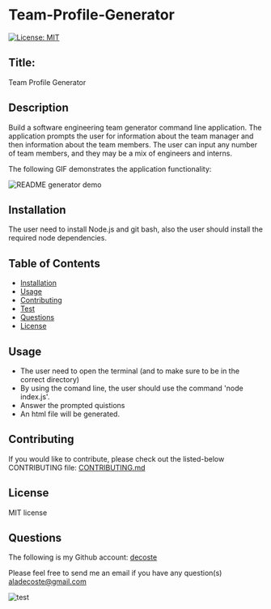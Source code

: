 # Team-Profile-Generator


[![License: MIT](https://img.shields.io/badge/License-MIT-yellow.svg)](https://opensource.org/licenses/MIT)

## Title:
Team Profile Generator

## Description
Build a software engineering team generator command line application.
The application prompts the user for information about the team manager and then information about the team members.
The user can input any number of team members, and they may be a mix of engineers and interns.

The following GIF demonstrates the application functionality:

![README generator demo]()

## Installation
The user need to install Node.js and git bash, also the user should install the required node dependencies.

## Table of Contents
  * [Installation](#installation)
  * [Usage](#usage)
  * [Contributing](#contributing)
  * [Test](#test)
  * [Questions](#questions)
  * [License](#license)

## Usage
  * The user need to open the terminal (and to make sure to be in the correct directory)
  * By using the comand line, the user should use the command  'node index.js'.
  * Answer the prompted quistions
  * An html file will be generated.

## Contributing
If you would like to contribute, please check out the listed-below CONTRIBUTING file:
[CONTRIBUTING.md](./CONTRIBUTING.md)

## License
MIT license

## Questions
The following is my Github account:
[decoste](https://github.com/decoste)

Please feel free to send me an email if you have any question(s) aladecoste@gmail.com

![test](./Assets/test.PNG)
